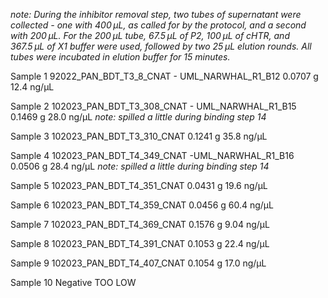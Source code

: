 *note: During the inhibitor removal step, two tubes of supernatant were collected - one with 400 μL, as called for by the protocol, and a second with 200 μL. For the 200 μL tube, 67.5 μL of P2, 100 μL of cHTR, and 367.5 μL of X1 buffer were used, followed by two 25 μL elution rounds. All tubes were incubated in elution buffer for 15 minutes.*

Sample 1 
92022_PAN_BDT_T3_8_CNAT - UML_NARWHAL_R1_B12
0.0707 g
12.4 ng/μL

Sample 2
102023_PAN_BDT_T3_308_CNAT - UML_NARWHAL_R1_B15
0.1469 g
28.0 ng/μL
*note: spilled a little during binding step 14* 

Sample 3
102023_PAN_BDT_T3_310_CNAT
0.1241 g
35.8 ng/μL

Sample 4
102023_PAN_BDT_T4_349_CNAT -UML_NARWHAL_R1_B16
0.0506 g
28.4 ng/μL
*note: spilled a little during binding step 14* 

Sample 5 
102023_PAN_BDT_T4_351_CNAT
0.0431 g
19.6 ng/μL

Sample 6
102023_PAN_BDT_T4_359_CNAT
0.0456 g
60.4 ng/μL

Sample 7 
102023_PAN_BDT_T4_369_CNAT
0.1576 g
9.04 ng/μL

Sample 8 
102023_PAN_BDT_T4_391_CNAT
0.1053 g
22.4 ng/μL

Sample 9 
102023_PAN_BDT_T4_407_CNAT
0.1054 g
17.0 ng/μL

Sample 10 
Negative 
TOO LOW



